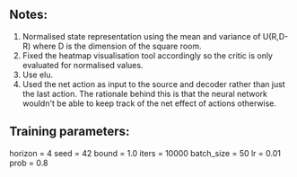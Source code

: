 ## Notes:
1. Normalised state representation using the mean and variance of U(R,D-R) where D is the dimension of the square room. 
2. Fixed the heatmap visualisation tool accordingly so the critic is only evaluated for normalised values. 
3. Use elu. 
4. Used the net action as input to the source and decoder rather than just the last action. The rationale behind this is that
the neural network wouldn't be able to keep track of the net effect of actions otherwise. 

## Training parameters:
horizon = 4
seed = 42
bound = 1.0
iters = 10000 
batch_size = 50
lr = 0.01
prob = 0.8